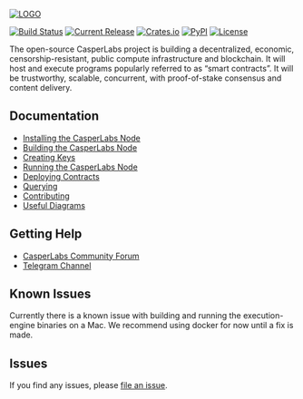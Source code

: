 [![LOGO](CASPERLABS_HORIZONTAL.png)](https://casperlabs.io/)

[![Build Status](https://drone-auto.casperlabs.io/api/badges/CasperLabs/CasperLabs/status.svg?branch=dev)](http://drone-auto.casperlabs.io/CasperLabs/CasperLabs)
[![Current Release](https://img.shields.io/github/release-pre/CasperLabs/CasperLabs.svg?color=red)](https://github.com/CasperLabs/CasperLabs/releases)
[![Crates.io](https://img.shields.io/crates/v/casperlabs-contract-ffi)](https://crates.io/crates/casperlabs-contract-ffi)
[![PyPI](https://img.shields.io/pypi/v/casperlabs-client?color=purple)](https://pypi.org/project/casperlabs-client)
[![License](https://img.shields.io/badge/license-COSL-blue.svg)](https://github.com/CasperLabs/CasperLabs/blob/master/LICENSE)

The open-source CasperLabs project is building a decentralized, economic, censorship-resistant, public compute infrastructure and blockchain. It will host and execute programs popularly referred to as “smart contracts”. It will be trustworthy, scalable, concurrent, with proof-of-stake consensus and content delivery.

## Documentation

- [Installing the CasperLabs Node](docs/INSTALL.md)
- [Building the CasperLabs Node](docs/BUILD.md)
- [Creating Keys](docs/KEYS.md)
- [Running the CasperLabs Node](docs/NODE.md)
- [Deploying Contracts](docs/CONTRACTS.md)
- [Querying](docs/QUERYING.md)
- [Contributing](CONTRIBUTING.md)
- [Useful Diagrams](docs/DIAGRAMS.md)

## Getting Help

- [CasperLabs Community Forum](https://forums.casperlabs.io/)
- [Telegram Channel](https://t.me/CasperLabs)

## Known Issues

Currently there is a known issue with building and running the execution-engine binaries on a Mac. We recommend using docker for now until a fix is made.

## Issues

If you find any issues, please [file an issue](https://github.com/CasperLabs/CasperLabs/issues/new).
 
